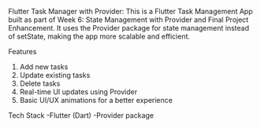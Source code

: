 Flutter Task Manager with Provider:
This is a Flutter Task Management App built as part of Week 6: State Management with Provider and Final Project Enhancement.
It uses the Provider package for state management instead of setState, making the app more scalable and efficient.

Features
1. Add new tasks
2. Update existing tasks
3. Delete tasks
4. Real-time UI updates using Provider
5. Basic UI/UX animations for a better experience

Tech Stack
-Flutter (Dart)
-Provider package
